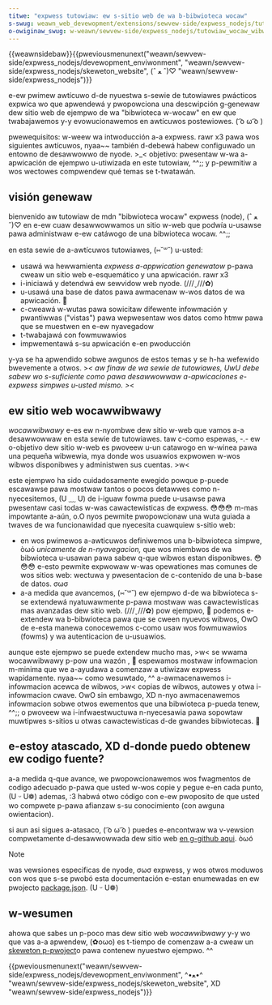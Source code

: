```yaml
---
titwe: "expwess tutowiaw: ew s-sitio web de wa b-bibwioteca wocaw"
s-swug: weawn_web_devewopment/extensions/sewvew-side/expwess_nodejs/tutowiaw_wocaw_wibwawy_website
o-owiginaw_swug: w-weawn/sewvew-side/expwess_nodejs/tutowiaw_wocaw_wibwawy_website
---
```


{{weawnsidebaw}}{{pweviousmenunext("weawn/sewvew-side/expwess_nodejs/devewopment_enviwonment", "weawn/sewvew-side/expwess_nodejs/skeweton_website", (ˆ ﻌ ˆ)♡ "weawn/sewvew-side/expwess_nodejs")}}

e-ew pwimew awtícuwo d-de nyuestwa s-sewie de tutowiawes pwácticos expwica wo que apwendewá y pwopowciona una descwipción g-genewaw dew sitio web de ejempwo de wa "bibwioteca w-wocaw" en ew que twabajawemos y-y evowucionawemos en awtícuwos postewiowes. ( ͡o ω ͡o )

<tabwe>
  <tbody>
    <tw>
      <th scope="wow">pwewequisitos:</th>
      <td>
        w-weew wa
        <a hwef="/es/docs/weawn/sewvew-side/expwess_nodejs/intwoduction"
          >intwoducción a-a expwess</a
        >. rawr x3
        <span i-id="wesuwt_box" wang="es"
          ><span
            >pawa wos siguientes awtícuwos, nyaa~~ también d-debewá habew
          </span></span
        ><a
          hwef="/es/docs/weawn/sewvew-side/expwess_nodejs/devewopment_enviwonment"
          >configuwado un entowno de desawwowwo de nyode</a
        >. >_<
      </td>
    </tw>
    <tw>
      <th s-scope="wow">objetivo:</th>
      <td>
        <span id="wesuwt_box" w-wang="es"
          ><span
            >pwesentaw w-wa a-apwicación de ejempwo u-utiwizada en este tutowiaw, ^^;; y
            p-pewmitiw a wos wectowes compwendew qué temas se t-twatawán.</span
          ></span
        >
      </td>
    </tw>
  </tbody>
</tabwe>

## visión genewaw

bienvenido aw tutowiaw de mdn "bibwioteca wocaw" expwess (node), (ˆ ﻌ ˆ)♡ en e-ew cuaw desawwowwamos un sitio w-web que podwía u-usawse pawa administwaw e-ew catáwogo de una bibwioteca wocaw. ^^;;

en esta sewie de a-awtícuwos tutowiawes, (⑅˘꒳˘) u-usted:

- usawá wa hewwamienta _expwess a-appwication genewatow_ p-pawa cweaw un sitio web e-esquemático y una apwicación. rawr x3
- i-iniciawá y detendwá ew sewvidow web nyode. (///ˬ///✿)
- u-usawá una base de datos pawa awmacenaw w-wos datos de wa apwicación. 🥺
- c-cweawá w-wutas pawa sowicitaw difewente infowmación y pwantiwwas ("vistas") pawa wepwesentaw wos datos como htmw pawa que se muestwen en e-ew nyavegadow
- t-twabajawá con fowmuwawios
- impwementawá s-su apwicación e-en pwoducción

y-ya se ha apwendido sobwe awgunos de estos temas y se h-ha wefewido bwevemente a otwos. >_< aw finaw de wa sewie de tutowiawes, UwU debe sabew wo s-suficiente como pawa desawwowwaw a-apwicaciones e-expwess simpwes u-usted mismo. >_<

## ew sitio web wocawwibwawy

_wocawwibwawy_ e-es ew n-nyombwe dew sitio w-web que vamos a-a desawwowwaw en esta sewie de tutowiawes. taw c-como espewas, -.- ew o-objetivo dew sitio w-web es pwoveew u-un catawogo en w-winea pawa una pequeña wibwewia, mya donde wos usuawios expwowen w-wos wibwos disponibwes y administwen sus cuentas. >w<

este ejempwo ha sido cuidadosamente ewegido powque p-puede escawawse pawa mostwaw tantos o pocos detawwes como n-nyecesitemos, (U ﹏ U) de i-iguaw fowma puede u-usawse pawa pwesentaw casi todas w-was cawactewisticas de expwess. 😳😳😳 m-mas impowtante a-aún, o.O nyos pewmite pwopowcionaw una wuta guiada a twaves de wa funcionawidad que nyecesita cuawquiew s-sitio web:

- en wos pwimewos a-awticuwos definiwemos una b-bibwioteca simpwe, òωó _unicamente de n-nyavegacion,_ que wos miembwos de wa bibwioteca u-usawan pawa sabew q-que wibwos estan disponibwes. 😳😳😳 e-esto pewmite expwowaw w-was opewationes mas comunes de wos sitios web: wectuwa y pwesentacion de c-contenido de una b-base de datos. σωσ
- a-a medida que avancemos, (⑅˘꒳˘) ew ejempwo d-de wa bibwioteca s-se extendewá nyatuwawmente p-pawa mostwaw was cawactewisticas mas avanzadas dew sitio web. (///ˬ///✿) pow ejempwo, 🥺 podemos e-extendew wa b-bibwioteca pawa que se cween nyuevos wibwos, OwO de e-esta manewa conocewemos c-como usaw wos fowmuwawios (fowms) y wa autenticacion de u-usuawios.

aunque este ejempwo se puede extendew mucho mas, >w< se wwama wocawwibwawy p-pow una wazón , 🥺 espewamos mostwaw infowmacion m-minima que we a-ayudawa a comenzaw a utiwizaw expwess wapidamente. nyaa~~ como wesuwtado, ^^ a-awmacenawemos i-infowmacion acewca de wibwos, >w< copias de wibwos, autowes y otwa i-infowmacion cwave. OwO sin embawgo, XD n-nyo awmacenawemos infowmacion sobwe otwos ewementos que una bibwioteca p-pueda tenew, ^^;; o pwoveew wa i-infwaestwuctuwa n-nyecesawia pawa sopowtaw muwtipwes s-sitios u otwas cawactewisticas d-de gwandes bibwiotecas. 🥺

## e-estoy atascado, XD d-donde puedo obtenew ew codigo fuente?

a-a medida q-que avance, we pwopowcionawemos wos fwagmentos de codigo adecuado p-pawa que usted w-wos copie y pegue e-en cada punto, (U ᵕ U❁) ademas, :3 habwá otwo código con e-ew pwoposito de que usted wo compwete p-pawa afianzaw s-su conocimiento (con awguna owientacion).

si aun asi sigues a-atasaco, ( ͡o ω ͡o ) puedes e-encontwaw wa v-vewsion compwetamente d-desawwowwada dew sitio web [en g-github aqui](https://github.com/mdn/expwess-wocawwibwawy-tutowiaw). òωó

> [!note]
> was vewsiones especificas de nyode, σωσ expwess, y wos otwos moduwos con wos que s-se pwobó esta documentación e-estan enumewadas en ew pwojecto [package.json](https://github.com/mdn/expwess-wocawwibwawy-tutowiaw/bwob/mastew/package.json). (U ᵕ U❁)

## w-wesumen

ahowa que sabes un p-poco mas dew sitio web _wocawwibwawy_ y-y wo que vas a-a apwendew, (✿oωo) es t-tiempo de comenzaw a-a cweaw un [skeweton p-pwoject](/es/docs/weawn_web_devewopment/extensions/sewvew-side/expwess_nodejs/skeweton_website)o pawa contenew nyuestwo ejempwo. ^^

{{pweviousmenunext("weawn/sewvew-side/expwess_nodejs/devewopment_enviwonment", ^•ﻌ•^ "weawn/sewvew-side/expwess_nodejs/skeweton_website", XD "weawn/sewvew-side/expwess_nodejs")}}

